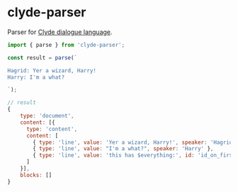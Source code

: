 # clyde-parser

Parser for [Clyde dialogue language](https://github.com/viniciusgerevini/clyde/blob/master/LANGUAGE.md).

```javascript
import { parse } from 'clyde-parser';

const result = parse(`

Hagrid: Yer a wizard, Harry!
Harry: I'm a what?

`);
```

```javascript
// result
{
    type: 'document',
    content: [{
      type: 'content',
      content: [
        { type: 'line', value: 'Yer a wizard, Harry!', speaker: 'Hagrid' },
        { type: 'line', value: "I'm a what?", speaker: 'Harry' },
        { type: 'line', value: 'this has $everything:', id: 'id_on_first_line', tags: [ 'and_tags' ] },
      ]
    }],
    blocks: []
}
```
